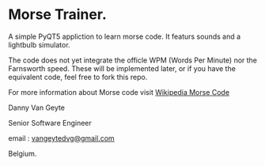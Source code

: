 # Morse Trainer.

A simple PyQT5 appliction to learn morse code.  It featurs sounds
and a lightbulb simulator.

The code does not yet integrate the officle WPM (Words Per Minute) nor the
Farnsworth speed.  These will be implemented later, or if you have the equivalent code, 
feel free to fork this repo.

For more information about Morse code visit [Wikipedia Morse Code](https://en.wikipedia.org/wiki/Morse_code)


Danny Van Geyte

Senior Software Engineer

email : vangeytedvg@gmail.com

Belgium.
